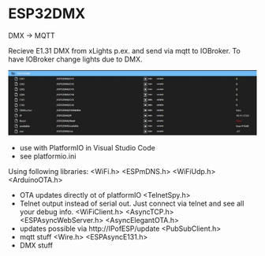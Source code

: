 # ESP32DMX
DMX -> MQTT

Recieve E1.31 DMX from xLights p.ex. and send via mqtt to IOBroker. To have IOBroker change lights due to DMX.

![IOBroker screenshot](https://github.com/Bavarialex/ESP32DMX/blob/main/esp32dmx01.JPG?raw=true)

- use with PlatformIO in Visual Studio Code
- see platformio.ini

Using following libraries:
<WiFi.h>
<ESPmDNS.h>
<WiFiUdp.h>
<ArduinoOTA.h>
- OTA updates directly ot of platformIO
<TelnetSpy.h>
- Telnet output instead of serial out. Just connect via telnet and see all your debug info.
<WiFiClient.h>
<AsyncTCP.h>
<ESPAsyncWebServer.h>
<AsyncElegantOTA.h>
- updates possible via http://IPofESP/update
<PubSubClient.h>
- mqtt stuff
<Wire.h>
<ESPAsyncE131.h>
- DMX stuff

